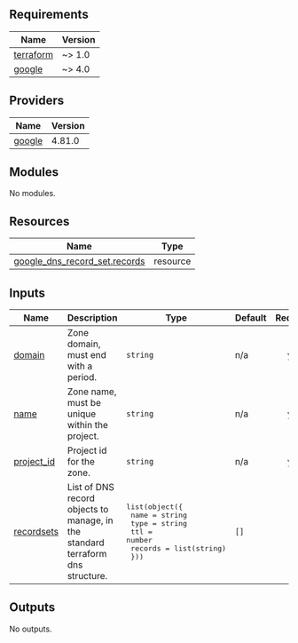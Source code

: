 <!-- BEGINNING OF PRE-COMMIT-TERRAFORM DOCS HOOK -->
## Requirements

| Name | Version |
|------|---------|
| <a name="requirement_terraform"></a> [terraform](#requirement\_terraform) | ~> 1.0 |
| <a name="requirement_google"></a> [google](#requirement\_google) | ~> 4.0 |

## Providers

| Name | Version |
|------|---------|
| <a name="provider_google"></a> [google](#provider\_google) | 4.81.0 |

## Modules

No modules.

## Resources

| Name | Type |
|------|------|
| [google_dns_record_set.records](https://registry.terraform.io/providers/hashicorp/google/latest/docs/resources/dns_record_set) | resource |

## Inputs

| Name | Description | Type | Default | Required |
|------|-------------|------|---------|:--------:|
| <a name="input_domain"></a> [domain](#input\_domain) | Zone domain, must end with a period. | `string` | n/a | yes |
| <a name="input_name"></a> [name](#input\_name) | Zone name, must be unique within the project. | `string` | n/a | yes |
| <a name="input_project_id"></a> [project\_id](#input\_project\_id) | Project id for the zone. | `string` | n/a | yes |
| <a name="input_recordsets"></a> [recordsets](#input\_recordsets) | List of DNS record objects to manage, in the standard terraform dns structure. | <pre>list(object({<br>    name    = string<br>    type    = string<br>    ttl     = number<br>    records = list(string)<br>  }))</pre> | `[]` | no |

## Outputs

No outputs.
<!-- END OF PRE-COMMIT-TERRAFORM DOCS HOOK -->
